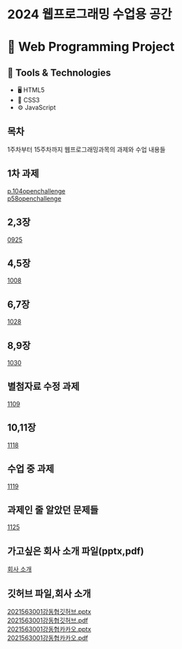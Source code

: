 # 2024 웹프로그래밍 수업용 공간
# 🌟 Web Programming Project
## 🧰 Tools & Technologies
- 🖥️ HTML5
- 🎨 CSS3
- ⚙️ JavaScript

## 목차
1주차부터 15주차까지 웹프로그래밍과목의 과제와 수업 내용들
## 1차 과제
[p.104openchallenge](https://donghyup.github.io/webpgm/p.104openchallenge)<br>
[p58openchallenge](https://donghyup.github.io/webpgm/)<br>
## 2,3장
[0925](https://donghyup.github.io/webpgm/0925)<br>
## 4,5장
[1008](https://donghyup.github.io/webpgm/1008)<br>
## 6,7장
[1028](https://donghyup.github.io/webpgm/1028)<br>
## 8,9장
[1030](https://donghyup.github.io/webpgm/1030)<br>
## 별첨자료 수정 과제
[1109](https://donghyup.github.io/webpgm/1109)<br>
## 10,11장 
[1118](https://donghyup.github.io/webpgm/1118)<br>
## 수업 중 과제
[1119](https://donghyup.github.io/webpgm/1119)<br>
## 과제인 줄 알았던 문제들
[1125](https://donghyup.github.io/webpgm/1125)<br>
## 가고싶은 회사 소개 파일(pptx,pdf)
[회사 소개](https://donghyup.github.io/webpgm/com.html)
## 깃허브 파일,회사 소개
[2021563001강동협깃허브.pptx](https://donghyup.github.io/webpgm/2021563001강동협깃허브.pptx)<br>
[2021563001강동협깃허브.pdf](https://donghyup.github.io/webpgm/2021563001강동협깃허브.pdf)<br>
[2021563001강동협카카오.pptx](https://donghyup.github.io/webpgm/2021563001강동협카카오.pptx)<br>
[2021563001강동협카카오.pdf](https://donghyup.github.io/webpgm/2021563001강동협카카오.pdf)
